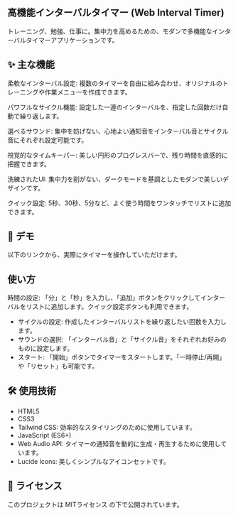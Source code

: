 ## 高機能インターバルタイマー (Web Interval Timer)
トレーニング、勉強、仕事に。集中力を高めるための、モダンで多機能なインターバルタイマーアプリケーションです。

## ✨ 主な機能
柔軟なインターバル設定: 複数のタイマーを自由に組み合わせ、オリジナルのトレーニングや作業メニューを作成できます。

パワフルなサイクル機能: 設定した一連のインターバルを、指定した回数だけ自動で繰り返します。

選べるサウンド: 集中を妨げない、心地よい通知音をインターバル音とサイクル音にそれぞれ設定可能です。

視覚的なタイムキーパー: 美しい円形のプログレスバーで、残り時間を直感的に把握できます。

洗練されたUI: 集中力を削がない、ダークモードを基調としたモダンで美しいデザインです。

クイック設定: 5秒、30秒、5分など、よく使う時間をワンタッチでリストに追加できます。

## 🚀 デモ
以下のリンクから、実際にタイマーを操作していただけます。


## 使い方

時間の設定: 「分」と「秒」を入力し、「追加」ボタンをクリックしてインターバルをリストに追加します。クイック設定ボタンも利用できます。

- サイクルの設定: 作成したインターバルリストを繰り返したい回数を入力します。
- サウンドの選択: 「インターバル音」と「サイクル音」をそれぞれお好みのものに設定します。
- スタート: 「開始」ボタンでタイマーをスタートします。「一時停止/再開」や「リセット」も可能です。

## 🛠️ 使用技術

- HTML5
- CSS3
- Tailwind CSS: 効率的なスタイリングのために使用しています。
- JavaScript (ES6+)
- Web Audio API: タイマーの通知音を動的に生成・再生するために使用しています。
- Lucide Icons: 美しくシンプルなアイコンセットです。

## 📜 ライセンス

このプロジェクトは MITライセンス の下で公開されています。
